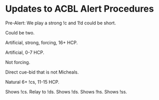 # Updates to ACBL Alert Procedures

Pre-Alert: We play a strong !c and 1!d could be short.

Could be two.

Artificial, strong, forcing, 16+ HCP.

Artificial, 0-7 HCP.

Not forcing.

Direct cue-bid that is not Micheals.

Natural 6+ !cs, 11-15 HCP.

Shows !cs.
Relay to !ds.
Shows !ds.
Shows !hs.
Shows !ss.
